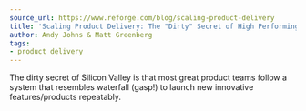 ```yaml
---
source_url: https://www.reforge.com/blog/scaling-product-delivery
title: 'Scaling Product Delivery: The "Dirty" Secret of High Performing Product Teams'
author: Andy Johns & Matt Greenberg
tags:
- product delivery
---
```

The dirty secret of Silicon Valley is that most great product teams follow a system that resembles waterfall (gasp!) to launch new innovative features/products repeatably.
